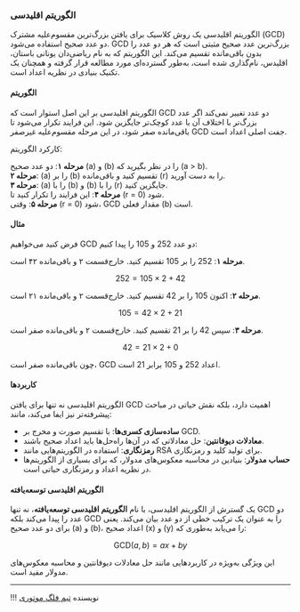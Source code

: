 ### الگوریتم اقلیدسی

الگوریتم اقلیدسی یک روش کلاسیک برای یافتن بزرگ‌ترین مقسوم‌علیه مشترک (GCD) دو عدد صحیح استفاده می‌شود. GCD بزرگ‌ترین عدد صحیح مثبتی است که هر دو عدد را بدون باقی‌مانده تقسیم می‌کند. این الگوریتم که به نام ریاضی‌دان یونانی باستان، اقلیدس، نام‌گذاری شده است، به‌طور گسترده‌ای مورد مطالعه قرار گرفته و همچنان یک تکنیک بنیادی در نظریه اعداد است.

#### الگوریتم

الگوریتم اقلیدسی بر این اصل استوار است که GCD دو عدد تغییر نمی‌کند اگر عدد بزرگ‌تر با اختلاف آن با عدد کوچک‌تر جایگزین شود. این فرایند تکرار می‌شود تا باقی‌مانده صفر شود، در این مرحله مقسوم‌علیه غیرصفر GCD جفت اصلی اعداد است.

کارکرد الگوریتم:

**مرحله ۱**:  دو عدد صحیح \(a\) و \(b\) را در نظر بگیرید که \(a > b\).  
**مرحله ۲**:  \(a\) را بر \(b\) تقسیم کنید و باقی‌مانده \(r\) را به دست آورید.  
**مرحله ۳**:  \(a\) را با \(b\) و \(b\) را با \(r\) جایگزین کنید.  
**مرحله ۴**:  این فرایند را تکرار کنید تا \(r = 0\) شود.  
**مرحله ۵**:  وقتی \(r = 0\) شود، GCD مقدار فعلی \(b\) است.

#### مثال

فرض کنید می‌خواهیم GCD دو عدد 252 و 105 را پیدا کنیم:

**مرحله ۱**: 252 را بر 105 تقسیم کنید. خارج‌قسمت ۲ و باقی‌مانده ۴۲ است.  

$$252 = 105 \times 2 + 42$$

**مرحله ۲**: اکنون 105 را بر 42 تقسیم کنید. خارج‌قسمت ۲ و باقی‌مانده ۲۱ است.  

$$105 = 42 \times 2 + 21$$

**مرحله ۳**: سپس 42 را بر 21 تقسیم کنید. خارج‌قسمت ۲ و باقی‌مانده صفر است.  

$$42 = 21 \times 2 + 0$$

چون باقی‌مانده صفر است، GCD اعداد 252 و 105 برابر 21 است.

#### کاربردها

الگوریتم اقلیدسی نه تنها برای یافتن GCD اهمیت دارد، بلکه نقش حیاتی در مباحث پیشرفته‌تر نیز ایفا می‌کند، مانند:  
- **ساده‌سازی کسری‌ها**: با تقسیم صورت و مخرج بر GCD.  
- **معادلات دیوفانتین**: حل معادلاتی که در آن‌ها راه‌حل‌ها باید اعداد صحیح باشند.  
- **رمزنگاری**: استفاده در الگوریتم‌هایی مانند RSA برای تولید کلید و رمزنگاری.  
- **حساب مدولار**: بنیادین در محاسبه معکوس‌های مدولار، که برای بسیاری از الگوریتم‌ها در نظریه اعداد و رمزنگاری حیاتی است.

#### الگوریتم اقلیدسی توسعه‌یافته

یک گسترش از الگوریتم اقلیدسی، با نام **الگوریتم اقلیدسی توسعه‌یافته**، نه تنها GCD دو عدد را پیدا می‌کند بلکه GCD را به عنوان یک ترکیب خطی از دو عدد بیان می‌کند. یعنی برای دو عدد صحیح \(a\) و \(b\)، اعداد صحیح \(x\) و \(y\) را می‌یابد به‌طوری که:  
 
$$\text{GCD}(a, b) = ax + by$$

این ویژگی به‌ویژه در کاربردهایی مانند حل معادلات دیوفانتین و محاسبه معکوس‌های مدولار مفید است.

--- 

!!! نویسنده
    [تیم فلگ موتوری](https://github.com/flagmotori)

